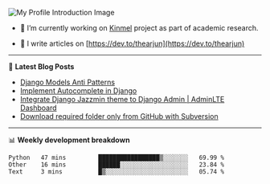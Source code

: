 ![My Profile Introduction Image](https://i.ibb.co/tLFZ15Q/gh.png)

- 🔭 I’m currently working on [Kinmel](https://github.com/thearjun/kinmel) project as part of academic research.

- 📝 I write articles on [https://dev.to/thearjun](https://dev.to/thearjun)

-------

📕 **Latest Blog Posts**
<!-- BLOG-POST-LIST:START -->
- [Django Models Anti Patterns](https://dev.to/thearjun/django-models-anti-patterns-1ma1)
- [Implement Autocomplete in Django](https://dev.to/thearjun/implement-autocomplete-in-django-3h20)
- [Integrate Django Jazzmin theme to Django Admin | AdminLTE Dashboard](https://dev.to/thearjun/integrate-django-jazzmin-theme-to-django-admin-adminlte-dashboard-5aao)
- [Download required folder only from GitHub with Subversion](https://dev.to/thearjun/download-required-folder-only-from-github-with-subversion-2gpc)
<!-- BLOG-POST-LIST:END -->

-------

📊 **Weekly development breakdown**
<!--START_SECTION:waka-->
```text
Python   47 mins         █████████████████▒░░░░░░░   69.99 % 
Other    16 mins         ██████░░░░░░░░░░░░░░░░░░░   23.84 % 
Text     3 mins          █▒░░░░░░░░░░░░░░░░░░░░░░░   05.74 % 
```
<!--END_SECTION:waka-->
<img src='https://profile-counter.glitch.me/thearjun/count.svg' width='0px'>
